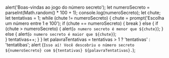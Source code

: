 alert('Boas-vindas ao jogo do número secreto');
let numeroSecreto = parseInt(Math.random() * 100 + 1);
console.log(numeroSecreto);
let chute; 
let tentativas = 1;
while (chute != numeroSecreto) {
     chute = prompt('Escolha um número entre 1 e 100');
      if (chute == numeroSecreto) {
          break
     } else {
     if (chute > numeroSecreto) {
          alert(`o numero secreto é menor que ${chute}`);
       }  else {
           alert(`o numero secreto é maior que ${chute}`);    
          } 
          tentativas++;
     }
}
let palavraTentativas = tentativas > 1 ? 'tentativas' : 'tentatibas';
alert (`Isso aí! Você descobriu o número secreto ${numeroSecreto} com ${tentativas} ${palavraTentativas}.`);  
